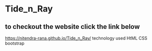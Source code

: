 # Tide_n_Ray

## to checkout the website click the link below
https://nitendra-rana.github.io/Tide_n_Ray/
technology used HtML CSS bootstrap
